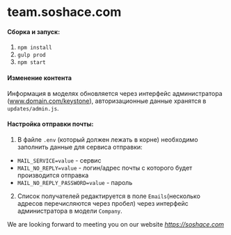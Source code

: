 # team.soshace.com

#### Сборка и запуск:
1. `npm install`
2. `gulp prod`
3. `npm start`

#### Изменение контента
Информация в моделях обновляется через интерфейс администратора (www.domain.com/keystone), авторизационные данные хранятся в `updates/admin.js`.

#### Настройка отправки почты:
1. В файле `.env` (который должен лежать в корне) необходимо заполнить данные для сервиса отправки:
* `MAIL_SERVICE=value` - сервис
* `MAIL_NO_REPLY=value` - логин/адрес почты с которого будет производится отправка
* `MAIL_NO_REPLY_PASSWORD=value` - пароль
2. Список получателей редактируется в поле `Emails`(несколько адресов перечисляются через пробел) через интерфейс администратора в модели `Company`.

 We are looking forward to meeting you on our website *https://soshace.com*
